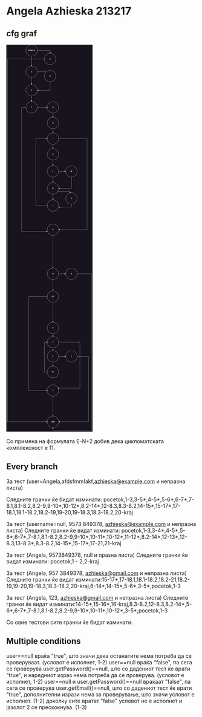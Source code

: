 # Angela Azhieska 213217
## cfg graf 
![cfg labs2](https://github.com/angelaa2132/SI_2023_lab2_213217/blob/master/graf.jpg)

Со примена на формулата Е-N+2 добив дека цикломатската комплексност е 11.

## Every branch

За тест (user=Angela,afdsfmm!akf,azhieska@example.com и непразна листа)

Следните гранки ќе бидат изминати:
pocetok,1-3,3-5*,4-5*,5-6*,6-7*,7-8.1,8.1-8.2,8.2-9,9-10*,10-12*,8.2-14*,12-8.3,8.3-8.2,14-15*,15-17*,17-18.1,18.1-18.2,18.2-19,19-20,19-18.3,18.3-18.2,20-kraj

За тест (username=null, 9573 849378, azhieska@example.com и непразна листа)
Следните гранки ќе видат изминати:
pocetok,1-3,3-4*,4-5*,5-6*,6-7*,7-8.1,8.1-8.2,8.2-9,9-10*,10-11*,10-12*,11-12*,8.2-14*,12-13*,12-8.3,13-8.3*,8.3-8.2,14-15*,15-17*,17-21,21-kraj

За тест (Angela, 9573849378, null и празна листа)
Следните гранки ќе видат изминати:
pocetok,1 - 2,2-kraj

За тест (Angela, 957 3849378, azhieska@gmail.com и непразна листа)
Следните гранки ќе видат изминати:15-17*,17-18.1,18.1-18.2,18.2-21,18.2-19,19-20,19-18.3,18.3-18.2,20-kraj,6-14*,14-15*,5-6*,3-5*,pocetok,1-3

За тест (Angela, 123, azhieska@gmail.com и непразна листа)
Следните гранки ќе видат изминати:14-15*,15-16*,16-kraj,8.3-8.2,12-8.3,8.2-14*,5-6*,6-7*,7-8.1,8.1-8.2,8.2-9,9-10*,10-11*,10-12*,3-5*,pocetok,1-3

Со овие тестови сите гранки ќе бидат изминати.

## Multiple conditions
user==null враќа "true", што значи дека останатите нема потреба да се проверуваат. (условот е исполнет, 1-2)
user==null враќа "false", па сега се проверува user.getPassword()==null, што со дадениот тест ќе врати "true", и наредниот израз нема потреба да се проверува. 
(условот е исполнет, 1-2)
user==null и user.getPassword()==null враќаат "false", па сега се проверува user.getEmail()==null, што со дадениот тест ќе врати "true", дополнителни изрази нема 
за проверување, што значи условот е исполнет. (1-2)
доколку сите вратат "false" условот не е исполнет и јазолот 2 се прескокнува. (1-3)
